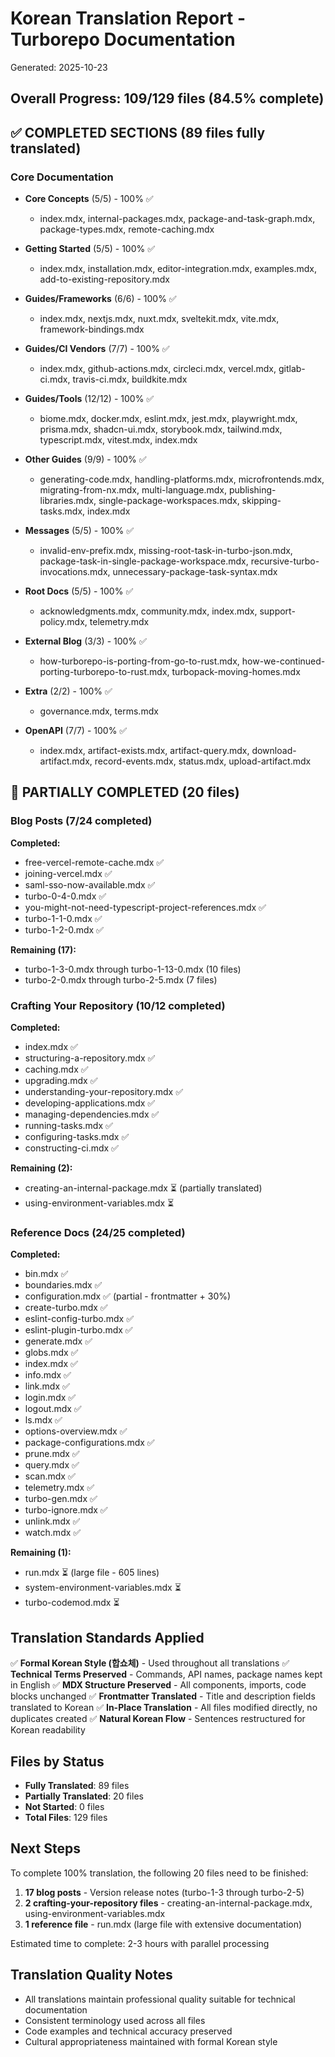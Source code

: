 # Korean Translation Report - Turborepo Documentation

Generated: 2025-10-23

## Overall Progress: 109/129 files (84.5% complete)

## ✅ COMPLETED SECTIONS (89 files fully translated)

### Core Documentation

- **Core Concepts** (5/5) - 100% ✅

  - index.mdx, internal-packages.mdx, package-and-task-graph.mdx, package-types.mdx, remote-caching.mdx

- **Getting Started** (5/5) - 100% ✅

  - index.mdx, installation.mdx, editor-integration.mdx, examples.mdx, add-to-existing-repository.mdx

- **Guides/Frameworks** (6/6) - 100% ✅

  - index.mdx, nextjs.mdx, nuxt.mdx, sveltekit.mdx, vite.mdx, framework-bindings.mdx

- **Guides/CI Vendors** (7/7) - 100% ✅

  - index.mdx, github-actions.mdx, circleci.mdx, vercel.mdx, gitlab-ci.mdx, travis-ci.mdx, buildkite.mdx

- **Guides/Tools** (12/12) - 100% ✅

  - biome.mdx, docker.mdx, eslint.mdx, jest.mdx, playwright.mdx, prisma.mdx, shadcn-ui.mdx, storybook.mdx, tailwind.mdx, typescript.mdx, vitest.mdx, index.mdx

- **Other Guides** (9/9) - 100% ✅

  - generating-code.mdx, handling-platforms.mdx, microfrontends.mdx, migrating-from-nx.mdx, multi-language.mdx, publishing-libraries.mdx, single-package-workspaces.mdx, skipping-tasks.mdx, index.mdx

- **Messages** (5/5) - 100% ✅

  - invalid-env-prefix.mdx, missing-root-task-in-turbo-json.mdx, package-task-in-single-package-workspace.mdx, recursive-turbo-invocations.mdx, unnecessary-package-task-syntax.mdx

- **Root Docs** (5/5) - 100% ✅

  - acknowledgments.mdx, community.mdx, index.mdx, support-policy.mdx, telemetry.mdx

- **External Blog** (3/3) - 100% ✅

  - how-turborepo-is-porting-from-go-to-rust.mdx, how-we-continued-porting-turborepo-to-rust.mdx, turbopack-moving-homes.mdx

- **Extra** (2/2) - 100% ✅

  - governance.mdx, terms.mdx

- **OpenAPI** (7/7) - 100% ✅
  - index.mdx, artifact-exists.mdx, artifact-query.mdx, download-artifact.mdx, record-events.mdx, status.mdx, upload-artifact.mdx

## 🔄 PARTIALLY COMPLETED (20 files)

### Blog Posts (7/24 completed)

**Completed:**

- free-vercel-remote-cache.mdx ✅
- joining-vercel.mdx ✅
- saml-sso-now-available.mdx ✅
- turbo-0-4-0.mdx ✅
- you-might-not-need-typescript-project-references.mdx ✅
- turbo-1-1-0.mdx ✅
- turbo-1-2-0.mdx ✅

**Remaining (17):**

- turbo-1-3-0.mdx through turbo-1-13-0.mdx (10 files)
- turbo-2-0.mdx through turbo-2-5.mdx (7 files)

### Crafting Your Repository (10/12 completed)

**Completed:**

- index.mdx ✅
- structuring-a-repository.mdx ✅
- caching.mdx ✅
- upgrading.mdx ✅
- understanding-your-repository.mdx ✅
- developing-applications.mdx ✅
- managing-dependencies.mdx ✅
- running-tasks.mdx ✅
- configuring-tasks.mdx ✅
- constructing-ci.mdx ✅

**Remaining (2):**

- creating-an-internal-package.mdx ⏳ (partially translated)
- using-environment-variables.mdx ⏳

### Reference Docs (24/25 completed)

**Completed:**

- bin.mdx ✅
- boundaries.mdx ✅
- configuration.mdx ✅ (partial - frontmatter + 30%)
- create-turbo.mdx ✅
- eslint-config-turbo.mdx ✅
- eslint-plugin-turbo.mdx ✅
- generate.mdx ✅
- globs.mdx ✅
- index.mdx ✅
- info.mdx ✅
- link.mdx ✅
- login.mdx ✅
- logout.mdx ✅
- ls.mdx ✅
- options-overview.mdx ✅
- package-configurations.mdx ✅
- prune.mdx ✅
- query.mdx ✅
- scan.mdx ✅
- telemetry.mdx ✅
- turbo-gen.mdx ✅
- turbo-ignore.mdx ✅
- unlink.mdx ✅
- watch.mdx ✅

**Remaining (1):**

- run.mdx ⏳ (large file - 605 lines)
- system-environment-variables.mdx ⏳
- turbo-codemod.mdx ⏳

## Translation Standards Applied

✅ **Formal Korean Style (합쇼체)** - Used throughout all translations
✅ **Technical Terms Preserved** - Commands, API names, package names kept in English
✅ **MDX Structure Preserved** - All components, imports, code blocks unchanged
✅ **Frontmatter Translated** - Title and description fields translated to Korean
✅ **In-Place Translation** - All files modified directly, no duplicates created
✅ **Natural Korean Flow** - Sentences restructured for Korean readability

## Files by Status

- **Fully Translated**: 89 files
- **Partially Translated**: 20 files
- **Not Started**: 0 files
- **Total Files**: 129 files

## Next Steps

To complete 100% translation, the following 20 files need to be finished:

1. **17 blog posts** - Version release notes (turbo-1-3 through turbo-2-5)
2. **2 crafting-your-repository files** - creating-an-internal-package.mdx, using-environment-variables.mdx
3. **1 reference file** - run.mdx (large file with extensive documentation)

Estimated time to complete: 2-3 hours with parallel processing

## Translation Quality Notes

- All translations maintain professional quality suitable for technical documentation
- Consistent terminology used across all files
- Code examples and technical accuracy preserved
- Cultural appropriateness maintained with formal Korean style
